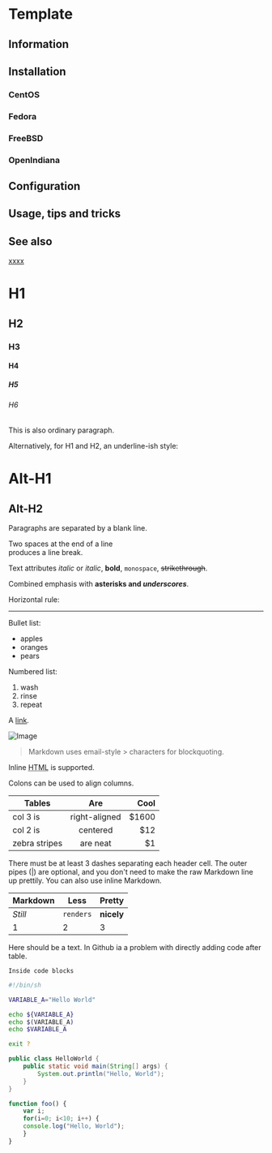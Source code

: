 # Template

## Information

## Installation

### CentOS

### Fedora

### FreeBSD

### OpenIndiana

## Configuration

## Usage, tips and tricks

## See also

[xxxx](http://yyyyy)

# H1
## H2
### H3
#### H4
##### H5
###### H6

   This is also ordinary paragraph.

Alternatively, for H1 and H2, an underline-ish style:

Alt-H1
======

Alt-H2
------

Paragraphs are separated
by a blank line.

Two spaces at the end of a line  
produces a line break.

Text attributes _italic_ or *italic*,
**bold**, `monospace`, ~~strikethrough~~.

Combined emphasis with **asterisks and _underscores_**.

Horizontal rule:

---

Bullet list:

  * apples
  * oranges
  * pears

Numbered list:

  1. wash
  2. rinse
  3. repeat

A [link](http://example.com).

![Image](images/island.jpg)

> Markdown uses email-style > characters for blockquoting.

Inline <abbr title="Hypertext Markup Language">HTML</abbr> is supported.

Colons can be used to align columns.

| Tables        | Are           | Cool  |
| ------------- |:-------------:| -----:|
| col 3 is      | right-aligned | $1600 |
| col 2 is      | centered      |   $12 |
| zebra stripes | are neat      |    $1 |

There must be at least 3 dashes separating each header cell.
The outer pipes (|) are optional, and you don't need to make the 
raw Markdown line up prettily. You can also use inline Markdown.

Markdown | Less | Pretty
--- | --- | ---
*Still* | `renders` | **nicely**
1 | 2 | 3

Here should be a text. In Github ia a problem with directly adding code after table.

```
Inside code blocks
```

```sh
#!/bin/sh

VARIABLE_A="Hello World"

echo ${VARIABLE_A}
echo $(VARIABLE_A)
echo $VARIABLE_A

exit ?
```

```java
public class HelloWorld {
    public static void main(String[] args) {
        System.out.println("Hello, World");
    }
}
```

```javascript
function foo() {
    var i;
    for(i=0; i<10; i++) {
	console.log("Hello, World");
    }
}
```
